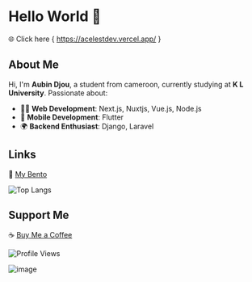 # Hello World 👋  
🌐 Click here  { https://acelestdev.vercel.app/ }
 
## About Me  
Hi, I'm **Aubin Djou**, a student from cameroon, currently studying at **K L University**. Passionate about:  
- 👨‍💻 **Web Development**: Next.js, Nuxtjs, Vue.js, Node.js
- 📱 **Mobile Development**: Flutter  
- 🌍 **Backend Enthusiast**: Django, Laravel 

## Links  
🔗 [My Bento](https://bento.me/aubindjou)

![Top Langs](https://github-readme-stats.vercel.app/api/top-langs/?username=acelest&layout=compact)

## Support Me
☕ [Buy Me a Coffee](https://buymeacoffee.com/acelestcode)  

![Profile Views](https://komarev.com/ghpvc/?username=acelest&color=yellow)

![image](https://github.com/user-attachments/assets/5a8def61-a658-48fd-b3e8-7382a4f08995)
